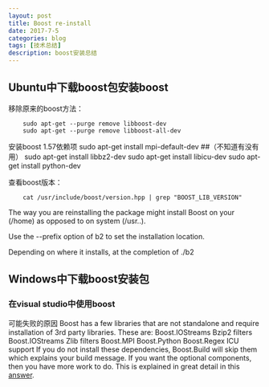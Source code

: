 ```yaml
---
layout: post
title: Boost re-install
date: 2017-7-5
categories: blog
tags: [技术总结]
description: boost安装总结
---
```


## Ubuntu中下载boost包安装boost

移除原来的boost方法：

        sudo apt-get --purge remove libboost-dev 
        sudo apt-get --purge remove libboost-all-dev

安装boost 1.57依赖项
        sudo apt-get install mpi-default-dev ##（不知道有没有用）
        sudo apt-get install libbz2-dev
        sudo apt-get install libicu-dev
        sudo apt-get install python-dev


查看boost版本：

        cat /usr/include/boost/version.hpp | grep "BOOST_LIB_VERSION"


The way you are reinstalling the package might install Boost on your (/home) as opposed to on system (/usr..). 

Use the --prefix option of b2 to set the installation location.

Depending on where it installs, at the completion of ./b2

## Windows中下载boost安装包

### 在visual studio中使用boost

可能失败的原因
Boost has a few libraries that are not standalone and require installation of 3rd party libraries. These are:
Boost.IOStreams Bzip2 filters
Boost.IOStreams Zlib filters
Boost.MPI
Boost.Python
Boost.Regex ICU support
If you do not install these dependencies, Boost.Build will skip them which explains your build message. If you want the optional components, then you have more work to do. This is explained in great detail in this [answer](https://stackoverflow.com/questions/2629421/how-to-use-boost-in-visual-studio-2010/2655683#2655683).

